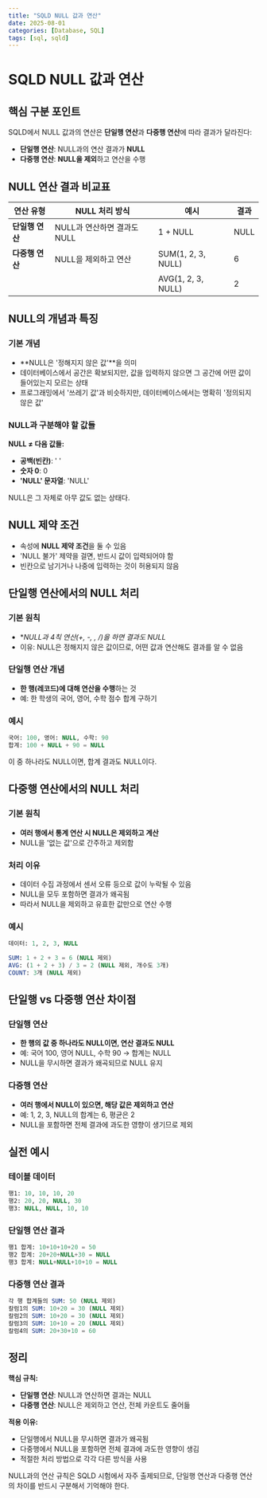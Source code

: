 ```yaml
---
title: "SQLD NULL 값과 연산"
date: 2025-08-01
categories: [Database, SQL]
tags: [sql, sqld]
---
```


# SQLD NULL 값과 연산

## 핵심 구분 포인트

SQLD에서 NULL 값과의 연산은 **단일행 연산**과 **다중행 연산**에 따라 결과가 달라진다:

- **단일행 연산**: NULL과의 연산 결과가 **NULL**
- **다중행 연산**: **NULL을 제외**하고 연산을 수행

## NULL 연산 결과 비교표

| 연산 유형 | NULL 처리 방식 | 예시 | 결과 |
|-----------|----------------|------|------|
| **단일행 연산** | NULL과 연산하면 결과도 NULL | 1 + NULL | NULL |
| **다중행 연산** | NULL을 제외하고 연산 | SUM(1, 2, 3, NULL) | 6 |
|  |  | AVG(1, 2, 3, NULL) | 2 |

## NULL의 개념과 특징

### 기본 개념
- **NULL은 '정해지지 않은 값'**을 의미
- 데이터베이스에서 공간은 확보되지만, 값을 입력하지 않으면 그 공간에 어떤 값이 들어있는지 모르는 상태
- 프로그래밍에서 '쓰레기 값'과 비슷하지만, 데이터베이스에서는 명확히 '정의되지 않은 값'

### NULL과 구분해야 할 값들
**NULL ≠ 다음 값들:**
- **공백(빈칸)**: ' '
- **숫자 0**: 0
- **'NULL' 문자열**: 'NULL'

NULL은 그 자체로 아무 값도 없는 상태다.

## NULL 제약 조건

- 속성에 **NULL 제약 조건**을 둘 수 있음
- 'NULL 불가' 제약을 걸면, 반드시 값이 입력되어야 함
- 빈칸으로 남기거나 나중에 입력하는 것이 허용되지 않음

## 단일행 연산에서의 NULL 처리

### 기본 원칙
- **NULL과 4칙 연산(+, -, *, /)을 하면 결과도 NULL**
- 이유: NULL은 정해지지 않은 값이므로, 어떤 값과 연산해도 결과를 알 수 없음

### 단일행 연산 개념
- **한 행(레코드)에 대해 연산을 수행**하는 것
- 예: 한 학생의 국어, 영어, 수학 점수 합계 구하기

### 예시
```sql
국어: 100, 영어: NULL, 수학: 90
합계: 100 + NULL + 90 = NULL
```
이 중 하나라도 NULL이면, 합계 결과도 NULL이다.

## 다중행 연산에서의 NULL 처리

### 기본 원칙
- **여러 행에서 통계 연산 시 NULL은 제외하고 계산**
- NULL을 '없는 값'으로 간주하고 제외함

### 처리 이유
- 데이터 수집 과정에서 센서 오류 등으로 값이 누락될 수 있음
- NULL을 모두 포함하면 결과가 왜곡됨
- 따라서 NULL을 제외하고 유효한 값만으로 연산 수행

### 예시
```sql
데이터: 1, 2, 3, NULL

SUM: 1 + 2 + 3 = 6 (NULL 제외)
AVG: (1 + 2 + 3) / 3 = 2 (NULL 제외, 개수도 3개)
COUNT: 3개 (NULL 제외)
```

## 단일행 vs 다중행 연산 차이점

### 단일행 연산
- **한 행의 값 중 하나라도 NULL이면, 연산 결과도 NULL**
- 예: 국어 100, 영어 NULL, 수학 90 → 합계는 NULL
- NULL을 무시하면 결과가 왜곡되므로 NULL 유지

### 다중행 연산  
- **여러 행에서 NULL이 있으면, 해당 값은 제외하고 연산**
- 예: 1, 2, 3, NULL의 합계는 6, 평균은 2
- NULL을 포함하면 전체 결과에 과도한 영향이 생기므로 제외

## 실전 예시

### 테이블 데이터
```sql
행1: 10, 10, 10, 20
행2: 20, 20, NULL, 30  
행3: NULL, NULL, 10, 10
```

### 단일행 연산 결과
```sql
행1 합계: 10+10+10+20 = 50
행2 합계: 20+20+NULL+30 = NULL
행3 합계: NULL+NULL+10+10 = NULL
```

### 다중행 연산 결과
```sql
각 행 합계들의 SUM: 50 (NULL 제외)
칼럼1의 SUM: 10+20 = 30 (NULL 제외)
칼럼2의 SUM: 10+20 = 30 (NULL 제외)
칼럼3의 SUM: 10+10 = 20 (NULL 제외)
칼럼4의 SUM: 20+30+10 = 60
```

## 정리

**핵심 규칙:**
- **단일행 연산**: NULL과 연산하면 결과는 NULL
- **다중행 연산**: NULL은 제외하고 연산, 전체 카운트도 줄어듦

**적용 이유:**
- 단일행에서 NULL을 무시하면 결과가 왜곡됨
- 다중행에서 NULL을 포함하면 전체 결과에 과도한 영향이 생김
- 적절한 처리 방법으로 각각 다른 방식을 사용

NULL과의 연산 규칙은 SQLD 시험에서 자주 출제되므로, 단일행 연산과 다중행 연산의 차이를 반드시 구분해서 기억해야 한다.
